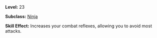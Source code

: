 <!-- TITLE: Skill: Deftly Dodge -->
<!-- SUBTITLE:  -->

**Level:** 23

**Subclass:** [Ninja](ninja)

**Skill Effect:** Increases your combat reflexes, allowing you to avoid most attacks.